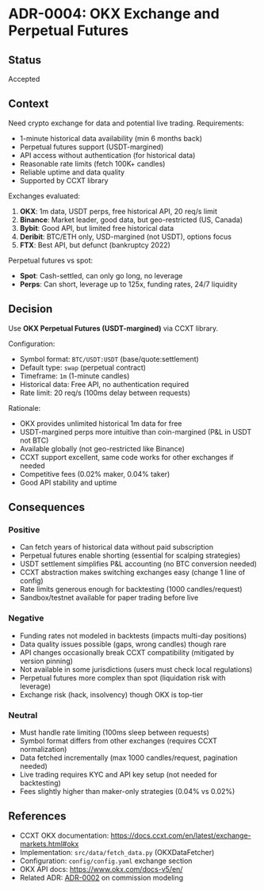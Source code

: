 # ADR-0004: OKX Exchange and Perpetual Futures

## Status

Accepted

## Context

Need crypto exchange for data and potential live trading. Requirements:
- 1-minute historical data availability (min 6 months back)
- Perpetual futures support (USDT-margined)
- API access without authentication (for historical data)
- Reasonable rate limits (fetch 100K+ candles)
- Reliable uptime and data quality
- Supported by CCXT library

Exchanges evaluated:
1. **OKX**: 1m data, USDT perps, free historical API, 20 req/s limit
2. **Binance**: Market leader, good data, but geo-restricted (US, Canada)
3. **Bybit**: Good API, but limited free historical data
4. **Deribit**: BTC/ETH only, USD-margined (not USDT), options focus
5. **FTX**: Best API, but defunct (bankruptcy 2022)

Perpetual futures vs spot:
- **Spot**: Cash-settled, can only go long, no leverage
- **Perps**: Can short, leverage up to 125x, funding rates, 24/7 liquidity

## Decision

Use **OKX Perpetual Futures (USDT-margined)** via CCXT library.

Configuration:
- Symbol format: `BTC/USDT:USDT` (base/quote:settlement)
- Default type: `swap` (perpetual contract)
- Timeframe: `1m` (1-minute candles)
- Historical data: Free API, no authentication required
- Rate limit: 20 req/s (100ms delay between requests)

Rationale:
- OKX provides unlimited historical 1m data for free
- USDT-margined perps more intuitive than coin-margined (P&L in USDT not BTC)
- Available globally (not geo-restricted like Binance)
- CCXT support excellent, same code works for other exchanges if needed
- Competitive fees (0.02% maker, 0.04% taker)
- Good API stability and uptime

## Consequences

### Positive

- Can fetch years of historical data without paid subscription
- Perpetual futures enable shorting (essential for scalping strategies)
- USDT settlement simplifies P&L accounting (no BTC conversion needed)
- CCXT abstraction makes switching exchanges easy (change 1 line of config)
- Rate limits generous enough for backtesting (1000 candles/request)
- Sandbox/testnet available for paper trading before live

### Negative

- Funding rates not modeled in backtests (impacts multi-day positions)
- Data quality issues possible (gaps, wrong candles) though rare
- API changes occasionally break CCXT compatibility (mitigated by version pinning)
- Not available in some jurisdictions (users must check local regulations)
- Perpetual futures more complex than spot (liquidation risk with leverage)
- Exchange risk (hack, insolvency) though OKX is top-tier

### Neutral

- Must handle rate limiting (100ms sleep between requests)
- Symbol format differs from other exchanges (requires CCXT normalization)
- Data fetched incrementally (max 1000 candles/request, pagination needed)
- Live trading requires KYC and API key setup (not needed for backtesting)
- Fees slightly higher than maker-only strategies (0.04% vs 0.02%)

## References

- CCXT OKX documentation: https://docs.ccxt.com/en/latest/exchange-markets.html#okx
- Implementation: `src/data/fetch_data.py` (OKXDataFetcher)
- Configuration: `config/config.yaml` exchange section
- OKX API docs: https://www.okx.com/docs-v5/en/
- Related ADR: [ADR-0002](0002-backtesting-framework.md) on commission modeling
